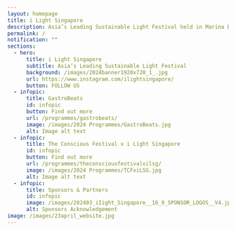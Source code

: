 ```yaml
---
layout: homepage
title: i Light Singapore
description: Asia’s Leading Sustainable Light Festival held in Marina Bay
permalink: /
notification: ""
sections:
  - hero:
      title: i Light Singapore
      subtitle: Asia’s Leading Sustainable Light Festival
      background: /images/2024banner1920x720_1_.jpg
      url: https://www.instagram.com/ilightsingapore/
      button: FOLLOW US
  - infopic:
      title: GastroBeats
      id: infopic
      button: Find out more
      url: /programmes/gastrobeats/
      image: /images/2024 Programmes/GastroBeats.jpg
      alt: Image alt text
  - infopic:
      title: The Conscious Festival x i Light Singapore
      id: infopic
      button: Find out more
      url: /programmes/theconsciousfestivalxilsg/
      image: /images/2024 Programmes/TCFxiLSG.jpg
      alt: Image alt text
  - infopic:
      title: Sponsors & Partners
      id: infopic
      image: /images/202403_iIight_Singapore__16_9_SPONSOR_LOGOS__V4.jpg
      alt: Sponsors Acknowledgement
image: /images/23april_website.jpg
---
```

